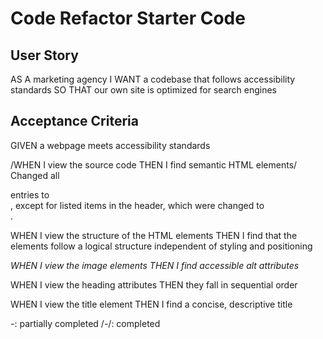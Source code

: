 # Code Refactor Starter Code
## User Story

AS A marketing agency
I WANT a codebase that follows accessibility standards
SO THAT our own site is optimized for search engines

## Acceptance Criteria

GIVEN a webpage meets accessibility standards

/WHEN I view the source code
THEN I find semantic HTML elements/
    Changed all <div> entries to <section>, except for listed items in the header, which were changed to <nav>.
   

WHEN I view the structure of the HTML elements
THEN I find that the elements follow a logical structure independent of styling and positioning

*WHEN I view the image elements
THEN I find accessible alt attributes*

WHEN I view the heading attributes
THEN they fall in sequential order

WHEN I view the title element
THEN I find a concise, descriptive title


*-*: partially completed
/-/: completed
